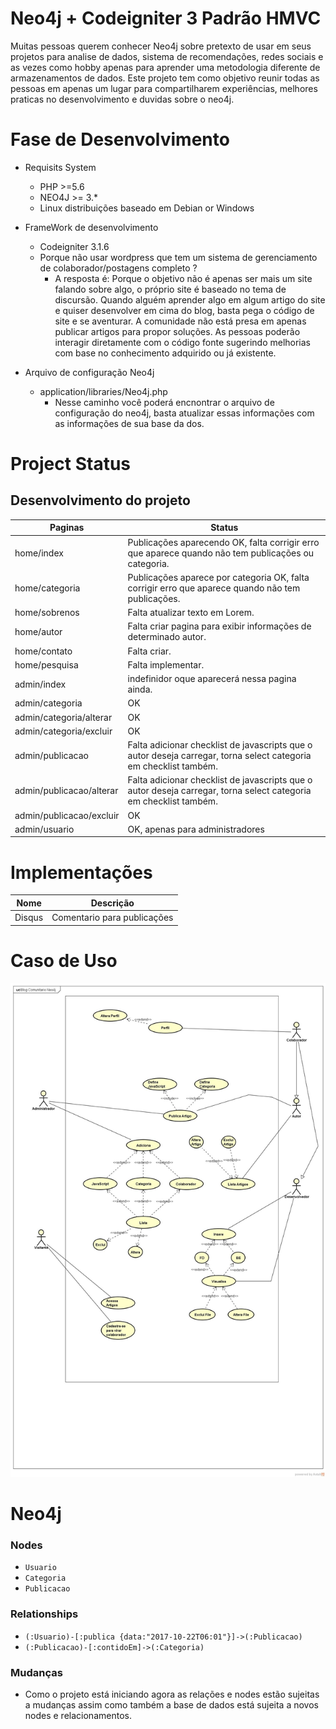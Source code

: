Neo4j + Codeigniter 3 Padrão HMVC
================================

Muitas pessoas querem conhecer Neo4j sobre pretexto de usar em seus projetos para analise de dados, sistema de recomendações, redes sociais  e as vezes como hobby apenas para aprender uma metodologia diferente de armazenamentos de dados. Este projeto tem como objetivo reunir todas as pessoas em apenas um lugar para compartilharem experiências, melhores praticas no desenvolvimento e duvidas sobre o neo4j. 

Fase de Desenvolvimento
================================

+ Requisits System  
  + PHP >=5.6  
  + NEO4J >= 3.*
  + Linux distribuições baseado em Debian or Windows

+ FrameWork de desenvolvimento
	+ Codeigniter 3.1.6
	+ Porque não usar wordpress que tem um sistema de gerenciamento de colaborador/postagens completo ?
		+ A resposta é: Porque o objetivo não é apenas ser mais um site falando sobre algo, o próprio site é baseado no tema de discursão. Quando alguém aprender algo em algum artigo do site e quiser desenvolver em cima do blog, basta pega o código de site e se aventurar. A comunidade não está presa em apenas publicar artigos para propor soluções. As pessoas poderão interagir diretamente com o código fonte sugerindo melhorias com base no conhecimento adquirido ou já existente.


+ Arquivo de configuração Neo4j  
    + application/libraries/Neo4j.php 
    	+ Nesse caminho você poderá encnontrar o arquivo de configuração do neo4j, basta atualizar essas informações com as informações de sua base da dos.


# Project Status

## Desenvolvimento do projeto

Paginas                       |Status
------------------------------|------
home/index              	  | Publicações aparecendo OK, falta corrigir erro que aparece quando não tem publicações ou categoria.
home/categoria                | Publicações aparece por categoria OK, falta corrigir erro que aparece quando não tem publicações.
home/sobrenos 				  | Falta atualizar texto em Lorem.
home/autor               	  | Falta criar pagina para exibir informações de determinado autor.
home/contato                  | Falta criar.
home/pesquisa                 | Falta implementar.
admin/index           		  | indefinidor oque aparecerá nessa pagina ainda.
admin/categoria               | OK
admin/categoria/alterar       | OK
admin/categoria/excluir       | OK
admin/publicacao              | Falta adicionar checklist de javascripts que o autor deseja carregar, torna select categoria em checklist também.
admin/publicacao/alterar      | Falta adicionar checklist de javascripts que o autor deseja carregar, torna select categoria em checklist também.
admin/publicacao/excluir      | OK
admin/usuario                 | OK, apenas para administradores


Implementações
================================


Nome                          | Descrição
------------------------------|------
Disqus              	      | Comentario para publicações





Caso de Uso
================================


![image do caso de uso](https://github.com/lucasjovencio/neo4j-blog/blob/master/docs/img/Blog.jpg)


Neo4j
================================

### Nodes

* `Usuario`
* `Categoria`
* `Publicacao`



### Relationships

* `(:Usuario)-[:publica {data:"2017-10-22T06:01"}]->(:Publicacao)`
* `(:Publicacao)-[:contidoEm]->(:Categoria)`

### Mudanças
+ Como o projeto está iniciando agora as relações e nodes estão sujeitas a mudanças assim como também a base de dados está sujeita a novos nodes e relacionamentos.